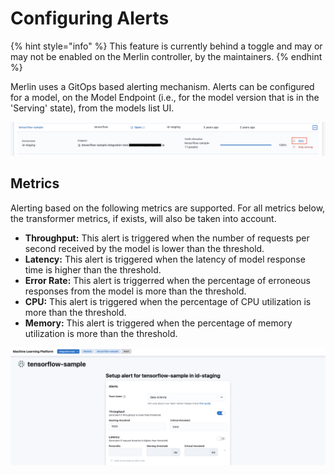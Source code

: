 <!-- page-title: Configuring Alerts on Models -->
# Configuring Alerts

{% hint style="info" %}
This feature is currently behind a toggle and may or may not be enabled on the Merlin controller, by the maintainers.
{% endhint %}

Merlin uses a GitOps based alerting mechanism. Alerts can be configured for a model, on the Model Endpoint (i.e., for the model version that is in the 'Serving' state), from the models list UI.

![Configure Alerts on Model Endpoint](../../images/configure_alert_models_list.png)

## Metrics

Alerting based on the following metrics are supported. For all metrics below, the transformer metrics, if exists, will also be taken into account.
* **Throughput:** This alert is triggered when the number of requests per second received by the model is lower than the threshold.
* **Latency:** This alert is triggered when the latency of model response time is higher than the threshold. 
* **Error Rate:** This alert is triggerred when the percentage of erroneous responses from the model is more than the threshold.
* **CPU:** This alert is triggered when the percentage of CPU utilization is more than the threshold.
* **Memory:** This alert is triggered when the percentage of memory utilization is more than the threshold.

![Alert Configuration](../../images/configure_alert.png)